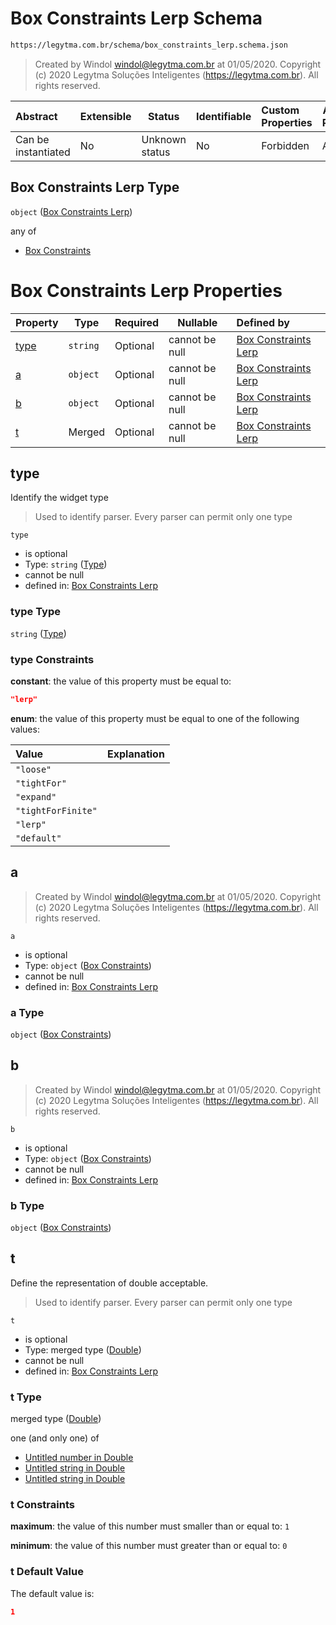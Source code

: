 # Box Constraints Lerp Schema

```txt
https://legytma.com.br/schema/box_constraints_lerp.schema.json
```




> Created by Windol [windol@legytma.com.br](mailto:windol@legytma.com.br) at 01/05/2020.
> Copyright (c) 2020 Legytma Soluções Inteligentes (<https://legytma.com.br>). All rights reserved.
>

| Abstract            | Extensible | Status         | Identifiable | Custom Properties | Additional Properties | Access Restrictions | Defined In                                                                                            |
| :------------------ | ---------- | -------------- | ------------ | :---------------- | --------------------- | ------------------- | ----------------------------------------------------------------------------------------------------- |
| Can be instantiated | No         | Unknown status | No           | Forbidden         | Allowed               | none                | [box_constraints_lerp.schema.json](../schema/box_constraints_lerp.schema.json) |

## Box Constraints Lerp Type

`object` ([Box Constraints Lerp](box_constraints_lerp.md))

any of

-   [Box Constraints](box_constraints_default-anyof-box-constraints.md)

# Box Constraints Lerp Properties

| Property      | Type     | Required | Nullable       | Defined by                                                                                                                                              |
| :------------ | -------- | -------- | -------------- | :------------------------------------------------------------------------------------------------------------------------------------------------------ |
| [type](#type) | `string` | Optional | cannot be null | [Box Constraints Lerp](box_constraints_lerp-properties-type.md)  |
| [a](#a)       | `object` | Optional | cannot be null | [Box Constraints Lerp](box_constraints_default-anyof-box-constraints.md) |
| [b](#b)       | `object` | Optional | cannot be null | [Box Constraints Lerp](box_constraints_default-anyof-box-constraints.md) |
| [t](#t)       | Merged   | Optional | cannot be null | [Box Constraints Lerp](app_bar_theme-properties-double.md)                        |

## type

Identify the widget type


> Used to identify parser. Every parser can permit only one type
>

`type`

-   is optional
-   Type: `string` ([Type](box_constraints_lerp-properties-type.md))
-   cannot be null
-   defined in: [Box Constraints Lerp](box_constraints_lerp-properties-type.md)

### type Type

`string` ([Type](box_constraints_lerp-properties-type.md))

### type Constraints

**constant**: the value of this property must be equal to:

```json
"lerp"
```

**enum**: the value of this property must be equal to one of the following values:

| Value              | Explanation |
| :----------------- | ----------- |
| `"loose"`          |             |
| `"tightFor"`       |             |
| `"expand"`         |             |
| `"tightForFinite"` |             |
| `"lerp"`           |             |
| `"default"`        |             |

## a




> Created by Windol [windol@legytma.com.br](mailto:windol@legytma.com.br) at 01/05/2020.
> Copyright (c) 2020 Legytma Soluções Inteligentes (<https://legytma.com.br>). All rights reserved.
>

`a`

-   is optional
-   Type: `object` ([Box Constraints](box_constraints_default-anyof-box-constraints.md))
-   cannot be null
-   defined in: [Box Constraints Lerp](box_constraints_default-anyof-box-constraints.md)

### a Type

`object` ([Box Constraints](box_constraints_default-anyof-box-constraints.md))

## b




> Created by Windol [windol@legytma.com.br](mailto:windol@legytma.com.br) at 01/05/2020.
> Copyright (c) 2020 Legytma Soluções Inteligentes (<https://legytma.com.br>). All rights reserved.
>

`b`

-   is optional
-   Type: `object` ([Box Constraints](box_constraints_default-anyof-box-constraints.md))
-   cannot be null
-   defined in: [Box Constraints Lerp](box_constraints_default-anyof-box-constraints.md)

### b Type

`object` ([Box Constraints](box_constraints_default-anyof-box-constraints.md))

## t

Define the representation of double acceptable.


> Used to identify parser. Every parser can permit only one type
>

`t`

-   is optional
-   Type: merged type ([Double](app_bar_theme-properties-double.md))
-   cannot be null
-   defined in: [Box Constraints Lerp](app_bar_theme-properties-double.md)

### t Type

merged type ([Double](app_bar_theme-properties-double.md))

one (and only one) of

-   [Untitled number in Double](double-oneof-0.md)
-   [Untitled string in Double](double-oneof-1.md)
-   [Untitled string in Double](double-oneof-2.md)

### t Constraints

**maximum**: the value of this number must smaller than or equal to: `1`

**minimum**: the value of this number must greater than or equal to: `0`

### t Default Value

The default value is:

```json
1
```
